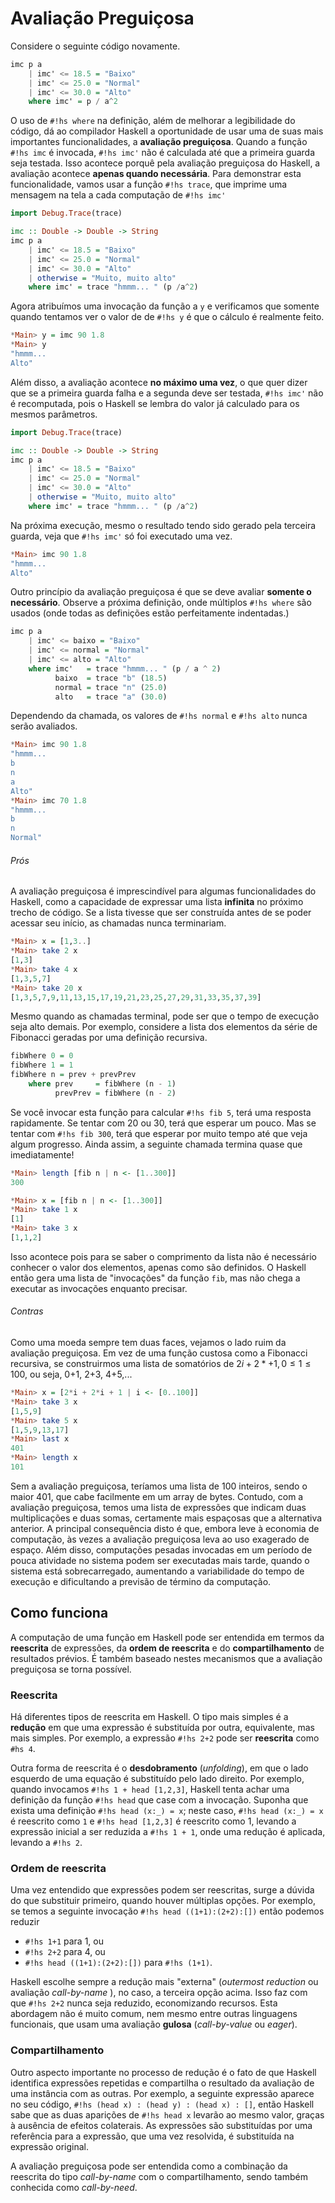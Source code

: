 # Avaliação Preguiçosa

Considere o seguinte código novamente.

```hs
imc p a
    | imc' <= 18.5 = "Baixo"
    | imc' <= 25.0 = "Normal"
    | imc' <= 30.0 = "Alto"
    where imc' = p / a^2
```

O uso de `#!hs where` na definição, além de melhorar a legibilidade do código, dá ao compilador Haskell a oportunidade de usar uma de suas mais importantes funcionalidades, a **avaliação preguiçosa**.
Quando a função `#!hs imc` é invocada, `#!hs imc'` não é calculada até que a primeira guarda seja testada.
Isso acontece porquê pela avaliação preguiçosa do Haskell, a avaliação acontece **apenas quando necessária**.
Para demonstrar esta funcionalidade, vamos usar a função `#!hs trace`, que imprime uma mensagem na tela a cada computação de `#!hs imc'`

```hs
import Debug.Trace(trace)

imc :: Double -> Double -> String
imc p a
    | imc' <= 18.5 = "Baixo"
    | imc' <= 25.0 = "Normal"
    | imc' <= 30.0 = "Alto"
    | otherwise = "Muito, muito alto"
    where imc' = trace "hmmm... " (p /a^2)
```

Agora atribuímos uma invocação da função a `y` e verificamos que somente quando tentamos ver o valor de de `#!hs y` é que o cálculo é realmente feito.

```hs
*Main> y = imc 90 1.8
*Main> y
"hmmm... 
Alto"
```

Além disso, a avaliação acontece **no máximo uma vez**, o que quer dizer que se a primeira guarda falha e a segunda deve ser testada, `#!hs imc'` não é recomputada, pois o Haskell se lembra do valor já calculado para os mesmos parâmetros.

```hs
import Debug.Trace(trace)

imc :: Double -> Double -> String
imc p a
    | imc' <= 18.5 = "Baixo"
    | imc' <= 25.0 = "Normal"
    | imc' <= 30.0 = "Alto"
    | otherwise = "Muito, muito alto"
    where imc' = trace "hmmm... " (p /a^2)
```

Na próxima execução, mesmo o resultado tendo sido gerado pela terceira guarda, veja que `#!hs imc'` só foi executado uma vez.

```hs
*Main> imc 90 1.8
"hmmm... 
Alto"
```

Outro princípio da avaliação preguiçosa é que se deve avaliar **somente o necessário**. 
Observe a próxima definição, onde múltiplos `#!hs where` são usados (onde todas as definições estão perfeitamente indentadas.)


```hs
imc p a
    | imc' <= baixo = "Baixo"
    | imc' <= normal = "Normal"
    | imc' <= alto = "Alto"
    where imc'   = trace "hmmm... " (p / a ^ 2)
          baixo  = trace "b" (18.5)
          normal = trace "n" (25.0)
          alto   = trace "a" (30.0)
```

Dependendo da chamada, os valores de `#!hs normal` e `#!hs alto` nunca serão avaliados.

```hs
*Main> imc 90 1.8
"hmmm... 
b
n
a
Alto"
*Main> imc 70 1.8
"hmmm... 
b
n
Normal"
```

###### Prós
A avaliação preguiçosa é imprescindível para algumas funcionalidades do Haskell, como a capacidade de expressar uma lista **infinita** no próximo trecho de código.
Se a lista tivesse que ser construída antes de se poder acessar seu início, as chamadas nunca terminariam.

```hs
*Main> x = [1,3..]
*Main> take 2 x
[1,3]
*Main> take 4 x
[1,3,5,7]
*Main> take 20 x
[1,3,5,7,9,11,13,15,17,19,21,23,25,27,29,31,33,35,37,39]
```

Mesmo quando as chamadas terminal, pode ser que o tempo de execução seja alto demais.
Por exemplo, considere a lista dos elementos da série de Fibonacci geradas por uma definição recursiva.

```hs
fibWhere 0 = 0
fibWhere 1 = 1
fibWhere n = prev + prevPrev
    where prev     = fibWhere (n - 1) 
          prevPrev = fibWhere (n - 2)
```

Se você invocar esta função para calcular `#!hs fib 5`, terá uma resposta rapidamente.
Se tentar com 20 ou 30, terá que esperar um pouco. Mas se tentar com `#!hs fib 300`, terá que esperar por muito tempo até que veja algum progresso.
Ainda assim, a seguinte chamada termina quase que imediatamente!

```hs
*Main> length [fib n | n <- [1..300]]
300

*Main> x = [fib n | n <- [1..300]]
*Main> take 1 x
[1]
*Main> take 3 x
[1,1,2]
```

Isso acontece pois para se saber o comprimento da lista não é necessário conhecer o valor dos elementos, apenas como são definidos.
O Haskell então gera uma lista de "invocações" da função `fib`, mas não chega a executar as invocações enquanto precisar.

###### Contras
Como uma moeda sempre tem duas faces, vejamos o lado ruim da avaliação preguiçosa.
Em vez de uma função custosa como a Fibonacci recursiva, se construirmos uma lista de somatórios de $2i + 2*+1, 0\leq 1 \leq 100$, ou seja, 0+1, 2+3, 4+5,...

```hs
*Main> x = [2*i + 2*i + 1 | i <- [0..100]]
*Main> take 3 x
[1,5,9]
*Main> take 5 x
[1,5,9,13,17]
*Main> last x
401
*Main> length x
101
```

Sem a avaliação preguiçosa, teríamos uma lista de 100 inteiros, sendo o maior 401, que cabe facilmente em um array de bytes.
Contudo, com a avaliação preguiçosa, temos uma lista de expressões que indicam duas multiplicações e duas somas, certamente mais espaçosas que a alternativa anterior.
A principal consequência disto é que, embora leve à economia de computação, às vezes a avaliação preguiçosa leva ao uso exagerado de espaço.
Além disso, computações pesadas invocadas em um período de pouca atividade no sistema podem ser executadas mais tarde, quando o sistema está sobrecarregado, aumentando a variabilidade do tempo de execução e dificultando a previsão de término da computação.


## Como funciona
A computação de uma função em Haskell pode ser entendida em termos da **reescrita** de expressões, da **ordem de reescrita** e do **compartilhamento** de resultados prévios.
É também baseado nestes mecanismos que a avaliação preguiçosa se torna possível.

### Reescrita
Há diferentes tipos de reescrita em Haskell.
O tipo mais simples é a **redução** em que uma expressão é substituída por outra, equivalente, mas mais simples. Por exemplo, a expressão `#!hs 2+2` pode ser **reescrita** como `#hs 4`.

Outra forma de reescrita é o **desdobramento** (*unfolding*), em que o lado esquerdo de uma equação é substituído pelo lado direito. Por exemplo, quando invocamos `#!hs 1 + head [1,2,3]`, Haskell tenta achar uma definição da função `#!hs head` que case com a invocação. Suponha que exista uma definição `#!hs head (x:_) = x`; neste caso, `#!hs head (x:_) = x` é reescrito como `1` e `#!hs head [1,2,3]` é reescrito como 1, levando a expressão inicial a ser reduzida a `#!hs 1 + 1`, onde uma redução é aplicada, levando a `#!hs 2`.

### Ordem de reescrita
Uma vez entendido que expressões podem ser reescritas, surge a dúvida do que substituir primeiro, quando houver múltiplas opções.
Por exemplo, se temos a seguinte invocação `#!hs head ((1+1):(2+2):[])` então podemos reduzir 

* `#!hs 1+1` para 1, ou 
* `#!hs 2+2` para 4, ou 
* `#!hs head ((1+1):(2+2):[])` para `#!hs (1+1)`.

Haskell escolhe sempre a redução mais "externa" (*outermost reduction* ou avaliação *call-by-name* ), no caso, a terceira opção acima.
Isso faz com que `#!hs 2+2` nunca seja reduzido, economizando recursos.
Esta abordagem não é muito comum, nem mesmo entre outras linguagens funcionais, que usam uma avaliação **gulosa** (*call-by-value* ou *eager*).

### Compartilhamento
Outro aspecto importante no processo de redução é o fato de que Haskell identifica expressões repetidas e compartilha o resultado da avaliação de uma instância com as outras.
Por exemplo, a seguinte expressão aparece no seu código, `#!hs (head x) : (head y) : (head x) : []`, então Haskell sabe que as duas aparições de `#!hs head x` levarão ao mesmo valor, graças à ausência de efeitos colaterais. 
As expressões são substituídas por uma referência para a expressão, que uma vez resolvida, é substituída na expressão original.

A avaliação preguiçosa pode ser entendida como a combinação da reescrita do tipo *call-by-name* com o compartilhamento, sendo também conhecida como *call-by-need*.


